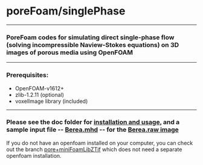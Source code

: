 # poreFoam/singlePhase

___


### PoreFoam codes for simulating direct single-phase flow (solving incompressible Naview-Stokes equations) on 3D images of porous media using OpenFOAM

---

### Prerequisites: 

- OpenFOAM-v1612+
- zlib-1.2.11 (optional)
- voxelImage library (included)


---

### Please see the doc folder for [installation and usage](https://github.com/aliraeini/poreFoam-singlePhase/blob/master/doc/UserGuide_poreFoam_singlePhase.md),  and a sample input file -- [Berea.mhd](https://github.com/aliraeini/poreFoam-singlePhase/blob/master/doc/Berea.mhd) -- for the [Berea.raw image](http://www.imperial.ac.uk/earth-science/research/research-groups/perm/research/pore-scale-modelling/micro-ct-images-and-networks/berea-sandstone/)

If you do not have an openfoam installed on your computer, you can check out the branch [pore+miniFoamLibZTif](https://github.com/aliraeini/poreFoam-singlePhase/tree/pore+miniFoamLibZTif) which does not need a separate openfoam installation. 


